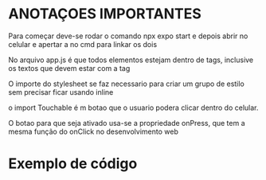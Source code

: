 # ANOTAÇOES IMPORTANTES

Para começar deve-se rodar o comando npx expo start e depois abrir no celular e apertar a no cmd para linkar os dois

No arquivo app.js é que todos elementos estejam dentro de tags, inclusive os textos que devem estar com a tag <Text>

O importe do stylesheet se faz necessario para criar um grupo de estilo sem precisar ficar usando inline

o import Touchable é m botao que o usuario podera clicar dentro do celular.

O botao para que seja ativado usa-se a propriedade onPress, que tem a mesma função do onClick no desenvolvimento web

 # Exemplo de código
  <!-- return (
    <View style={styles.container}>
      <Text style={styles.title}>Sujeito Pizzaria </Text>
      <Text>{nome}</Text>

      <TouchableOpacity style={styles.button} onPress={handleMudarNome}>
        <Text style={styles.buttonText}>Mudar nome</Text>
      </TouchableOpacity>
    </View>
  );
}

const styles = StyleSheet.create({
  container: {
    flex: 1,
    backgroundColor: "#f1f1f1",
    paddingTop: 28,
  },
  title: {
    fontSize: 32,
    color: "#121212",
    fontWeight: "bold",
    textAlign: "center",
  },
  button: {
    backgroundColor: "blue",
    height: 40,
    justifyContent: "center",
    alignItems: "center",
    marginTop: 35,
  },
  buttonText: {
    color: "#fff",
    fontWeight: "bold",
  },
}); -->

# 